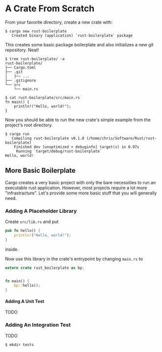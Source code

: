 # A Crate From Scratch

From your favorite directory, create a new crate with:

```console
$ cargo new rust-boilerplate
   Created binary (application) `rust-boilerplate` package
```

This creates some basic package boilerplate and also initializes a new git repository. Neat!

```console
$ tree rust-boilerplate/ -a
rust-boilerplate/
├── Cargo.toml
├── .git
│   ├── ...
├── .gitignore
└── src
    └── main.rs
```

```console
$ cat rust-boilerplate/src/main.rs 
fn main() {
    println!("Hello, world!");
}
```

Now you should be able to run the new crate's simple example from the project's root directory.

```console
$ cargo run
   Compiling rust-boilerplate v0.1.0 (/home/chris/Software/Rust/rust-boilerplate)
    Finished dev [unoptimized + debuginfo] target(s) in 0.97s
     Running `target/debug/rust-boilerplate`
Hello, world!
```

## More Basic Boilerplate

Cargo creates a very basic project with only the bare necessities to run an executable rust application.
However, most projects require a lot more "infrastracture". Let's provide some more basic stuff that you will generally need.

### Adding A Placeholder Library

Create `src/lib.rs` and put

```rust
pub fn hello() {
    println!("Hello, world!");
}
```

inside.

Now use this library in the crate's entrypoint by changing `main.rs` to

```rust
extern crate rust_boilerplate as bp;


fn main() {
    bp::hello();
}
```

#### Adding A Unit Test

TODO

### Adding An Integration Test

TODO

```bash
$ mkdir tests
```